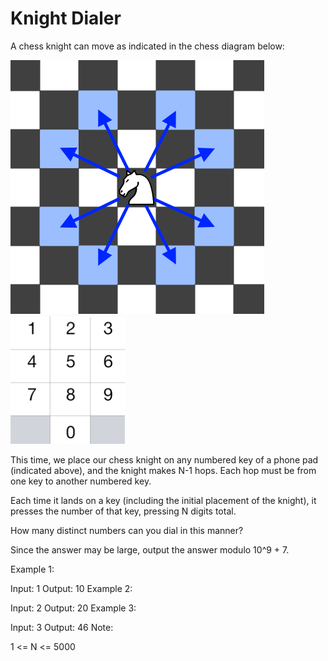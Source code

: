 # Knight Dialer

A chess knight can move as indicated in the chess diagram below:

![knight](./pictures/knight.png "knight") ![keypad](./pictures/keypad.png "keypad")

This time, we place our chess knight on any numbered key of a phone pad (indicated above), and the knight makes N-1 hops.  Each hop must be from one key to another numbered key.

Each time it lands on a key (including the initial placement of the knight), it presses the number of that key, pressing N digits total.

How many distinct numbers can you dial in this manner?

Since the answer may be large, output the answer modulo 10^9 + 7.

Example 1:

Input: 1
Output: 10
Example 2:

Input: 2
Output: 20
Example 3:

Input: 3
Output: 46
Note:

1 <= N <= 5000

